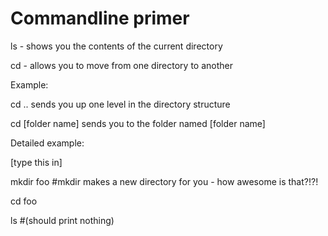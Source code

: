 # Commandline primer

ls - shows you the contents of the current directory

cd - allows you to move from one directory to another

Example:

cd .. sends you up one level in the directory structure

cd [folder name] sends you to the folder named [folder name]

Detailed example:

[type this in]

mkdir foo #mkdir makes a new directory for you - how awesome is that?!?!

cd foo

ls #(should print nothing)
